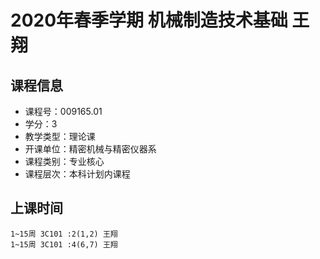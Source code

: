 # 2020年春季学期 机械制造技术基础 王翔






## 课程信息

- 课程号：009165.01
- 学分：3
- 教学类型：理论课
- 开课单位：精密机械与精密仪器系
- 课程类别：专业核心
- 课程层次：本科计划内课程

## 上课时间

```
1~15周 3C101 :2(1,2) 王翔
1~15周 3C101 :4(6,7) 王翔
```

